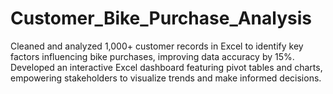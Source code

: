 # Customer_Bike_Purchase_Analysis
Cleaned and analyzed 1,000+ customer records in Excel to identify key factors influencing bike purchases, improving data accuracy by 15%. Developed an interactive Excel dashboard featuring pivot tables and charts, empowering stakeholders to visualize trends and make informed decisions.
